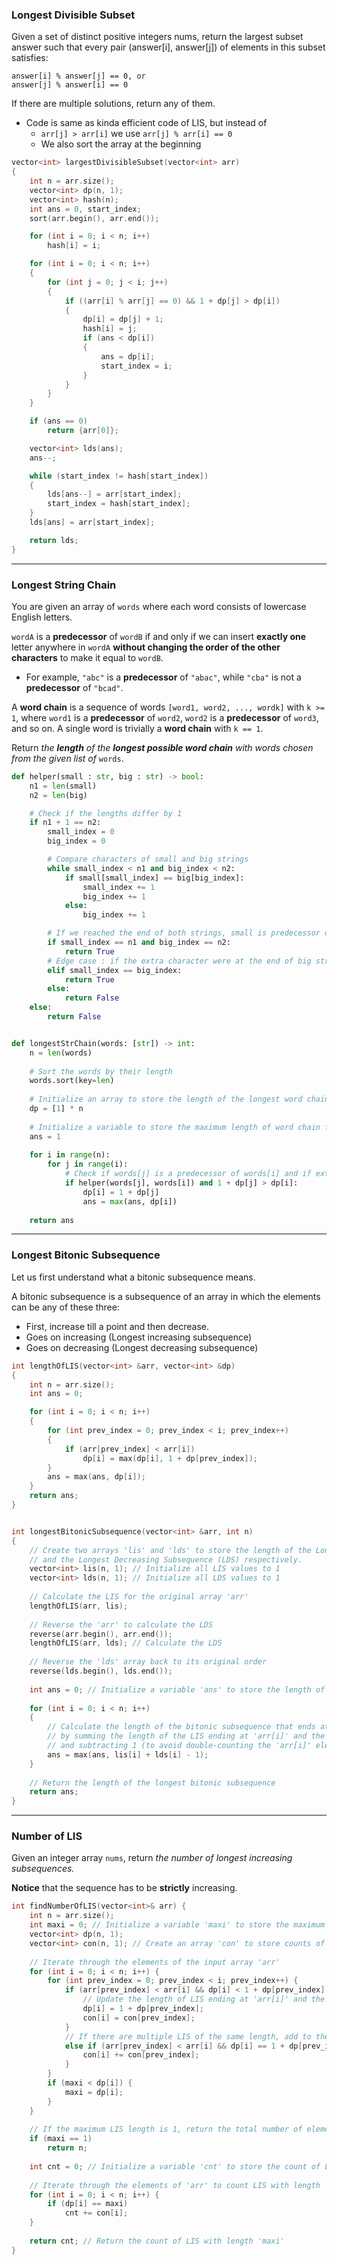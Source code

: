 ### Longest Divisible Subset
Given a set of distinct positive integers nums, return the largest subset answer such that every pair (answer[i], answer[j]) of elements in this subset satisfies:

    answer[i] % answer[j] == 0, or
    answer[j] % answer[i] == 0

If there are multiple solutions, return any of them.


- Code is same as kinda efficient code of LIS, but instead of
	- `arr[j] > arr[i]` we use `arr[j] % arr[i] == 0`
	- We also sort the array at the beginning
```cpp
vector<int> largestDivisibleSubset(vector<int> arr)
{
	int n = arr.size();
	vector<int> dp(n, 1);
	vector<int> hash(n);
	int ans = 0, start_index;
	sort(arr.begin(), arr.end());

	for (int i = 0; i < n; i++)
		hash[i] = i;

	for (int i = 0; i < n; i++)
	{
		for (int j = 0; j < i; j++)
		{
			if ((arr[i] % arr[j] == 0) && 1 + dp[j] > dp[i])
			{
				dp[i] = dp[j] + 1;
				hash[i] = j;
				if (ans < dp[i])
				{
					ans = dp[i];
					start_index = i;
				}
			}
		}
	}

	if (ans == 0)
		return {arr[0]};

	vector<int> lds(ans);
	ans--;

	while (start_index != hash[start_index])
	{
		lds[ans--] = arr[start_index];
		start_index = hash[start_index];
	}
	lds[ans] = arr[start_index];

	return lds;
}
```

<hr>

### Longest String Chain
You are given an array of `words` where each word consists of lowercase English letters.

`wordA` is a **predecessor** of `wordB` if and only if we can insert **exactly one** letter anywhere in `wordA` **without changing the order of the other characters** to make it equal to `wordB`.

- For example, `"abc"` is a **predecessor** of `"abac"`, while `"cba"` is not a **predecessor** of `"bcad"`.

A **word chain** is a sequence of words `[word1, word2, ..., wordk]` with `k >= 1`, where `word1` is a **predecessor** of `word2`, `word2` is a **predecessor** of `word3`, and so on. A single word is trivially a **word chain** with `k == 1`.

Return _the **length** of the **longest possible word chain** with words chosen from the given list of_ `words`.


```python
def helper(small : str, big : str) -> bool:
    n1 = len(small)
    n2 = len(big)

    # Check if the lengths differ by 1
    if n1 + 1 == n2:
        small_index = 0
        big_index = 0

        # Compare characters of small and big strings
        while small_index < n1 and big_index < n2:
            if small[small_index] == big[big_index]:
                small_index += 1
                big_index += 1
            else:
                big_index += 1

        # If we reached the end of both strings, small is predecessor of big
        if small_index == n1 and big_index == n2:
            return True
        # Edge case : if the extra character were at the end of big string
        elif small_index == big_index:
            return True
        else:
            return False
    else:
        return False


def longestStrChain(words: [str]) -> int:
    n = len(words)
    
    # Sort the words by their length
    words.sort(key=len)
    
	# Initialize an array to store the length of the longest word chain ending at each word
    dp = [1] * n
    
    # Initialize a variable to store the maximum length of word chain found so far
    ans = 1
    
    for i in range(n):
        for j in range(i):
            # Check if words[j] is a predecessor of words[i] and if extending the chain is beneficial
            if helper(words[j], words[i]) and 1 + dp[j] > dp[i]:
                dp[i] = 1 + dp[j]
                ans = max(ans, dp[i])
    
    return ans
```

<hr>

### Longest Bitonic Subsequence
Let us first understand what a bitonic subsequence means.

A bitonic subsequence is a subsequence of an array in which the elements can be any of these three:

- First, increase till a point and then decrease.
- Goes on increasing (Longest increasing subsequence)
- Goes on decreasing (Longest decreasing subsequence)

```cpp
int lengthOfLIS(vector<int> &arr, vector<int> &dp)
{
	int n = arr.size();
	int ans = 0;

	for (int i = 0; i < n; i++)
	{
		for (int prev_index = 0; prev_index < i; prev_index++)
		{
			if (arr[prev_index] < arr[i])
				dp[i] = max(dp[i], 1 + dp[prev_index]);
		}
		ans = max(ans, dp[i]);
	}
	return ans;
}


int longestBitonicSubsequence(vector<int> &arr, int n) 
{
    // Create two arrays 'lis' and 'lds' to store the length of the Longest Increasing Subsequence (LIS)
    // and the Longest Decreasing Subsequence (LDS) respectively.
    vector<int> lis(n, 1); // Initialize all LIS values to 1
    vector<int> lds(n, 1); // Initialize all LDS values to 1
    
    // Calculate the LIS for the original array 'arr'
    lengthOfLIS(arr, lis);
    
    // Reverse the 'arr' to calculate the LDS
    reverse(arr.begin(), arr.end());
    lengthOfLIS(arr, lds); // Calculate the LDS
    
    // Reverse the 'lds' array back to its original order
    reverse(lds.begin(), lds.end());
    
    int ans = 0; // Initialize a variable 'ans' to store the length of the longest bitonic subsequence
    
    for (int i = 0; i < n; i++) 
    {
        // Calculate the length of the bitonic subsequence that ends at 'arr[i]'
        // by summing the length of the LIS ending at 'arr[i]' and the LDS starting at 'arr[i]'
        // and subtracting 1 (to avoid double-counting the 'arr[i]' element)
        ans = max(ans, lis[i] + lds[i] - 1);
    }
    
    // Return the length of the longest bitonic subsequence
    return ans;
}
```

<hr>

### Number of LIS
Given an integer array `nums`, return _the number of longest increasing subsequences._

**Notice** that the sequence has to be **strictly** increasing.

```cpp
int findNumberOfLIS(vector<int>& arr) {
    int n = arr.size();
    int maxi = 0; // Initialize a variable 'maxi' to store the maximum length of LIS
    vector<int> dp(n, 1);
    vector<int> con(n, 1); // Create an array 'con' to store counts of LIS ending at each element
    
    // Iterate through the elements of the input array 'arr'
    for (int i = 0; i < n; i++) {
        for (int prev_index = 0; prev_index < i; prev_index++) {
            if (arr[prev_index] < arr[i] && dp[i] < 1 + dp[prev_index]) {
                // Update the length of LIS ending at 'arr[i]' and the count 'con[i]'
                dp[i] = 1 + dp[prev_index];
                con[i] = con[prev_index];
            }
            // If there are multiple LIS of the same length, add to the count 'con[i]'
            else if (arr[prev_index] < arr[i] && dp[i] == 1 + dp[prev_index]) {
                con[i] += con[prev_index];
            }
        }
        if (maxi < dp[i]) {
            maxi = dp[i];
        }
    }
    
    // If the maximum LIS length is 1, return the total number of elements in 'arr'
    if (maxi == 1)
        return n;
    
    int cnt = 0; // Initialize a variable 'cnt' to store the count of LIS with length 'maxi'
    
    // Iterate through the elements of 'arr' to count LIS with length 'maxi'
    for (int i = 0; i < n; i++) {
        if (dp[i] == maxi)
            cnt += con[i];
    }
    
    return cnt; // Return the count of LIS with length 'maxi'
}

```